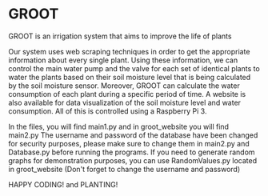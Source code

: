 # GROOT
GROOT is an irrigation system that aims to improve the life of plants

Our system uses web scraping techniques in order to get the appropriate information about every single plant. Using these information, we can control the main water pump and the valve for each set of identical plants to water the plants based on their soil moisture level that is being calculated by the soil moisture sensor. Moreover, GROOT can calculate the water consumption of each plant during a specific period of time. A website is also available for data visualization of the soil moisture level and water consumption. All of this is controlled using a Raspberry Pi 3.

In the files, you will find main1.py and in groot_website you will find main2.py The username and password of the database have been changed for security purposes, please make sure to change them in main2.py and Database.py before running the programs. If you need to generate random graphs for demonstration purposes, you can use RandomValues.py located in groot_website (Don't forget to change the username and password)

HAPPY CODING! and PLANTING!
